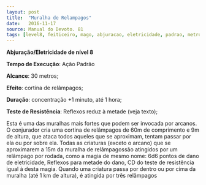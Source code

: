 ```yaml
---
layout: post
title:  "Muralha de Relampagos"
date:   2016-11-17
source: Manual do Devoto. 81
tags: [level8, feiticeiro, mago, abjuracao, eletricidade, padrao, metros, outro, concentracao, minuto, hora, reflexo, metade, dano]
---
```


**Abjuração/Eletrícidade de nível 8**

**Tempo de Execução**: Ação Padrão

**Alcance**: 30 metros;

**Efeito**: cortina de relâmpagos;

**Duração**: concentração +1 minuto, até 1 hora;

**Teste de Resistência**: Reflexos reduz à metade (veja texto);

Esta é uma das muralhas mais fortes que podem ser invocada por arcanos. O conjurador cria uma cortina de relâmpagos de 60m de comprimento e 9m 
de altura, que ataca todos aqueles que se aproximam, tentam passar por ela ou por sobre ela. Todas as criaturas (exceto o arcano) que se aproximarem a 15m da muralha de relâmpagossão atingidos por um 
relâmpago por rodada, como a magia de mesmo nome: 6d6 pontos de dano de eletricidade, Reflexos para metade do dano, CD do teste de resistência igual à desta magia. Quando uma criatura passa por 
dentro ou por cima da muralha (até 1 km de altura), é atingida por três relâmpagos